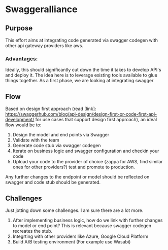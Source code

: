 # Swaggeralliance
## Purpose
This effort aims at integrating code generated via swagger codegen with other api gateway providers like aws. 

### Advantages:
Ideally, this should significantly cut down the time it takes to develop API's and deploy it. The idea here is to leverage existing tools available to glue things together. As a first phase, we are looking at integrating swagger 

## Flow
Based on design first approach (read [link]: https://swaggerhub.com/blog/api-design/design-first-or-code-first-api-development/ for use cases that support design first approach), an ideal flow would be to:

1. Design the model and end points via Swagger
2. Validate with the team
3. Generate code stub via swagger codegen
4. Iterate on business logic and swagger configuration and checkin your code
5. Upload your code to the provider of choice (zappa for AWS, find similar ones for other providers?) test and promote to production.

Any further changes to the endpoint or model should be reflected on swagger and code stub should be generated.

## Challenges
Just jotting down some challenges. I am sure there are a lot more.

1. After implementing business logic, how do we link with further changes to model or end point? This is relevant because swagger codegen recreates the stub.
2. Integrting with other providers like Azure, Google Cloud Platform
3. Build A/B testing environment (For example use Wasabi)



